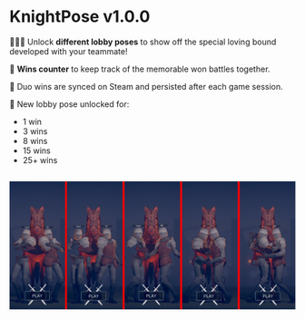 # KnightPose v1.0.0

🧑‍🤝‍🧑 Unlock **different lobby poses** to show off the special loving bound developed with your teammate! 


📝 **Wins counter** to keep track of the memorable won battles together.

🔄 Duo wins are synced on Steam and persisted after each game session.

🔐 New lobby pose unlocked for:
 - 1 win
 - 3 wins
 - 8 wins
 - 15 wins
 - 25+ wins

##

![Poses](assets/poses.png)